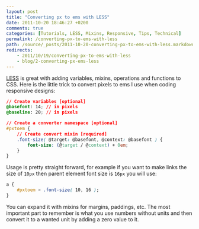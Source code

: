 ```yaml
---
layout: post
title: "Converting px to ems with LESS"
date: 2011-10-20 18:46:27 +0200
comments: true
categories: [Tutorials, LESS, Mixins, Responsive, Tips, Technical]
permalink: /converting-px-to-ems-with-less
path: /source/_posts/2011-10-20-converting-px-to-ems-with-less.markdown
redirects:
    - 2011/10/19/converting-px-to-ems-with-less
    - blog/2-converting-px-ems-less
---
```


[LESS][less] is great with adding variables, mixins, operations and functions to CSS. Here is the little trick to convert pixels to ems I use when coding responsive designs:

<!-- more -->

``` css Mixin for converting px to em
// Create variables [optional]
@basefont: 14; // in pixels
@baseline: 20; // in pixels

// Create a converter namespace [optional]
#pxtoem {
    // Create convert mixin [required]
    .font-size( @target: @basefont, @context: @basefont ) {
        font-size: (@target / @context) + 0em;
    }
}
```

Usage is pretty straight forward, for example if you want to make links the size of `10px` then parent element font size is `16px` you will use:

``` css Usage of mixin
a {
    #pxtoem > .font-size( 10, 16 );
}
```

You can expand it with mixins for margins, paddings, etc. The most important part to remember is what you use numbers without units and then convert it to a wanted unit by adding a zero value to it.

[less]: http://lesscss.org
